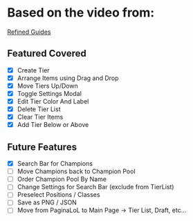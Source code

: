 # Based on the video from:
[Refined Guides](https://www.youtube.com/watch?v=LW_6_P-ePPY&)

## Featured Covered

- [x] Create Tier
- [x] Arrange Items using Drag and Drop
- [x] Move Tiers Up/Down
- [x] Toggle Settings Modal
- [x] Edit Tier Color And Label
- [x] Delete Tier List
- [x] Clear Tier Items
- [x] Add Tier Below or Above

## Future Features

- [x] Search Bar for Champions
- [ ] Move Champions back to Champion Pool
- [ ] Order Champion Pool By Name
- [ ] Change Settings for Search Bar (exclude from TierList)
- [ ] Preselect Positions / Classes
- [ ] Save as PNG / JSON
- [ ] Move from PaginaLoL to Main Page -> Tier List, Draft, etc...